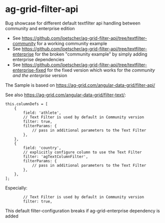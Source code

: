 # ag-grid-filter-api
Bug showcase for different default textfilter api handling between community and enterprise edition
* See https://github.com/loetscher/ag-grid-filter-api/tree/textfilter-community for a working community example
* See https://github.com/loetscher/ag-grid-filter-api/tree/textfilter-enterprise for the broken "community example" by simply adding enterprise dependencies
* See https://github.com/loetscher/ag-grid-filter-api/tree/textfilter-enterprise-fixed for the fixed version which works for the _community and the enterprise_ version

  
The Sample is based on https://ag-grid.com/angular-data-grid/filter-api/

See also https://ag-grid.com/angular-data-grid/filter-text/:

```
this.columnDefs = [
    {
        field: 'athlete',
        // Text Filter is used by default in Community version
        filter: true,
        filterParams: {
            // pass in additional parameters to the Text Filter
        },
    },
    {
        field: 'country',
        // explicitly configure column to use the Text Filter
        filter: 'agTextColumnFilter',
        filterParams: {
            // pass in additional parameters to the Text Filter
        },
    },
];
```
Especially:
```
        // Text Filter is used by default in Community version
        filter: true,
```
This default filter-configuration breaks if ag-grid-enterprise dependency is added
